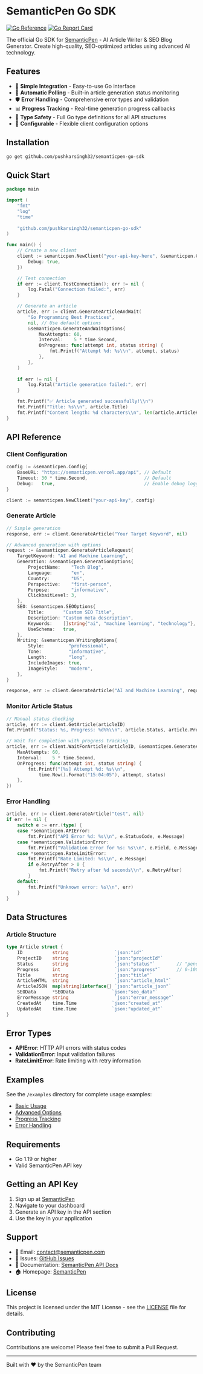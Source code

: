 # SemanticPen Go SDK

[![Go Reference](https://pkg.go.dev/badge/github.com/pushkarsingh32/semanticpen-go-sdk.svg)](https://pkg.go.dev/github.com/pushkarsingh32/semanticpen-go-sdk)
[![Go Report Card](https://goreportcard.com/badge/github.com/pushkarsingh32/semanticpen-go-sdk)](https://goreportcard.com/report/github.com/pushkarsingh32/semanticpen-go-sdk)

The official Go SDK for [SemanticPen](https://www.semanticpen.com) - AI Article Writer & SEO Blog Generator. Create high-quality, SEO-optimized articles using advanced AI technology.

## Features

- 🚀 **Simple Integration** - Easy-to-use Go interface
- 🔄 **Automatic Polling** - Built-in article generation status monitoring
- 🛡️ **Error Handling** - Comprehensive error types and validation
- 📊 **Progress Tracking** - Real-time generation progress callbacks
- 🎯 **Type Safety** - Full Go type definitions for all API structures
- 🔧 **Configurable** - Flexible client configuration options

## Installation

```bash
go get github.com/pushkarsingh32/semanticpen-go-sdk
```

## Quick Start

```go
package main

import (
    "fmt"
    "log"
    "time"
    
    "github.com/pushkarsingh32/semanticpen-go-sdk"
)

func main() {
    // Create a new client
    client := semanticpen.NewClient("your-api-key-here", &semanticpen.Config{
        Debug: true,
    })

    // Test connection
    if err := client.TestConnection(); err != nil {
        log.Fatal("Connection failed:", err)
    }

    // Generate an article
    article, err := client.GenerateArticleAndWait(
        "Go Programming Best Practices",
        nil, // Use default options
        &semanticpen.GenerateAndWaitOptions{
            MaxAttempts: 60,
            Interval:    5 * time.Second,
            OnProgress: func(attempt int, status string) {
                fmt.Printf("Attempt %d: %s\\n", attempt, status)
            },
        },
    )
    
    if err != nil {
        log.Fatal("Article generation failed:", err)
    }

    fmt.Printf("✅ Article generated successfully!\\n")
    fmt.Printf("Title: %s\\n", article.Title)
    fmt.Printf("Content length: %d characters\\n", len(article.ArticleHTML))
}
```

## API Reference

### Client Configuration

```go
config := &semanticpen.Config{
    BaseURL: "https://semanticpen.vercel.app/api", // Default
    Timeout: 30 * time.Second,                     // Default
    Debug:   true,                                 // Enable debug logging
}

client := semanticpen.NewClient("your-api-key", config)
```

### Generate Article

```go
// Simple generation
response, err := client.GenerateArticle("Your Target Keyword", nil)

// Advanced generation with options
request := &semanticpen.GenerateArticleRequest{
    TargetKeyword: "AI and Machine Learning",
    Generation: &semanticpen.GenerationOptions{
        ProjectName:    "Tech Blog",
        Language:       "en",
        Country:        "US",
        Perspective:    "first-person",
        Purpose:        "informative",
        ClickbaitLevel: 3,
    },
    SEO: &semanticpen.SEOOptions{
        Title:       "Custom SEO Title",
        Description: "Custom meta description",
        Keywords:    []string{"ai", "machine learning", "technology"},
        UseSchema:   true,
    },
    Writing: &semanticpen.WritingOptions{
        Style:         "professional",
        Tone:          "informative",
        Length:        "long",
        IncludeImages: true,
        ImageStyle:    "modern",
    },
}

response, err := client.GenerateArticle("AI and Machine Learning", request)
```

### Monitor Article Status

```go
// Manual status checking
article, err := client.GetArticle(articleID)
fmt.Printf("Status: %s, Progress: %d%%\\n", article.Status, article.Progress)

// Wait for completion with progress tracking
article, err := client.WaitForArticle(articleID, &semanticpen.GenerateAndWaitOptions{
    MaxAttempts: 60,
    Interval:    5 * time.Second,
    OnProgress: func(attempt int, status string) {
        fmt.Printf("[%s] Attempt %d: %s\\n", 
            time.Now().Format("15:04:05"), attempt, status)
    },
})
```

### Error Handling

```go
article, err := client.GenerateArticle("test", nil)
if err != nil {
    switch e := err.(type) {
    case *semanticpen.APIError:
        fmt.Printf("API Error %d: %s\\n", e.StatusCode, e.Message)
    case *semanticpen.ValidationError:
        fmt.Printf("Validation Error for %s: %s\\n", e.Field, e.Message)
    case *semanticpen.RateLimitError:
        fmt.Printf("Rate Limited: %s\\n", e.Message)
        if e.RetryAfter > 0 {
            fmt.Printf("Retry after %d seconds\\n", e.RetryAfter)
        }
    default:
        fmt.Printf("Unknown error: %s\\n", err)
    }
}
```

## Data Structures

### Article Structure

```go
type Article struct {
    ID           string                 `json:"id"`
    ProjectID    string                 `json:"projectId"`
    Status       string                 `json:"status"`        // "pending", "processing", "finished", "failed"
    Progress     int                    `json:"progress"`      // 0-100
    Title        string                 `json:"title"`
    ArticleHTML  string                 `json:"article_html"`
    ArticleJSON  map[string]interface{} `json:"article_json"`
    SEOData      *SEOData              `json:"seo_data"`
    ErrorMessage string                 `json:"error_message"`
    CreatedAt    time.Time             `json:"created_at"`
    UpdatedAt    time.Time             `json:"updated_at"`
}
```

## Error Types

- **APIError**: HTTP API errors with status codes
- **ValidationError**: Input validation failures  
- **RateLimitError**: Rate limiting with retry information

## Examples

See the `/examples` directory for complete usage examples:

- [Basic Usage](examples/basic/main.go)
- [Advanced Options](examples/advanced/main.go)
- [Progress Tracking](examples/progress/main.go)
- [Error Handling](examples/errors/main.go)

## Requirements

- Go 1.19 or higher
- Valid SemanticPen API key

## Getting an API Key

1. Sign up at [SemanticPen](https://www.semanticpen.com)
2. Navigate to your dashboard
3. Generate an API key in the API section
4. Use the key in your application

## Support

- 📧 Email: contact@semanticpen.com
- 🐛 Issues: [GitHub Issues](https://github.com/pushkarsingh32/semanticpen-go-sdk/issues)
- 📖 Documentation: [SemanticPen API Docs](https://www.semanticpen.com/api-documentation)
- 🏠 Homepage: [SemanticPen](https://www.semanticpen.com)

## License

This project is licensed under the MIT License - see the [LICENSE](LICENSE) file for details.

## Contributing

Contributions are welcome! Please feel free to submit a Pull Request.

---

Built with ❤️ by the SemanticPen team